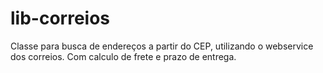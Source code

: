 # lib-correios
Classe para busca de endereços a partir do CEP, utilizando o webservice dos correios. Com calculo de frete e prazo de entrega.
